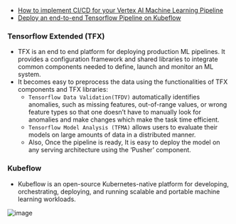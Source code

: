 - [How to implement CI/CD for your Vertex AI Machine Learning Pipeline](https://medium.com/google-cloud/how-to-implement-ci-cd-for-your-vertex-ai-pipeline-27963bead8bd)
- [Deploy an end-to-end Tensorflow Pipeline on Kubeflow](https://blog.searce.com/deploy-an-end-to-end-tensorflow-pipeline-on-kubeflow-688f769a4698)


### Tensorflow Extended (TFX)
- TFX is an end to end platform for deploying production ML pipelines. It provides a configuration framework and shared libraries to integrate common components needed to define, launch and monitor an ML system.
- It becomes easy to preprocess the data using the functionalities of TFX components and TFX libraries:
  - `Tensorflow Data Validation(TFDV)` automatically identifies anomalies, such as missing features, out-of-range values, or wrong feature types so that one doesn’t have to manually look for anomalies and make changes which make the task time efficient.
  - `Tensorflow Model Analysis (TFMA)` allows users to evaluate their models on large amounts of data in a distributed manner.
  - Also, Once the pipeline is ready, It is easy to deploy the model on any serving architecture using the ‘Pusher’ component.

### Kubeflow 
- Kubeflow is an open-source Kubernetes-native platform for developing, orchestrating, deploying, and running scalable and portable machine learning workloads.

![image](https://user-images.githubusercontent.com/64508435/170211933-0aed5280-c677-41e2-9139-86b44fc13492.png)
